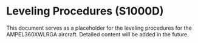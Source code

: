 # Leveling Procedures (S1000D)

This document serves as a placeholder for the leveling procedures for the AMPEL360XWLRGA aircraft. Detailed content will be added in the future.
